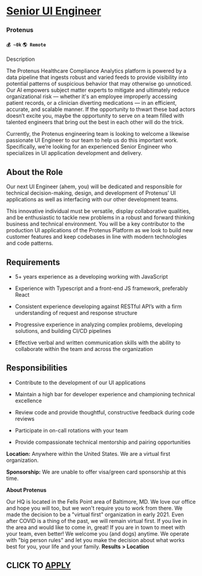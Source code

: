 # [Senior UI Engineer](https://www.remotewlb.com/apply/senior-ui-engineer-81266)  
### Protenus  
#### `💰 ~0k` `🌎 Remote`  

Description

The Protenus Healthcare Compliance Analytics platform is powered by a data pipeline that ingests robust and varied feeds to provide visibility into potential patterns of suspicious behavior that may otherwise go unnoticed. Our AI empowers subject matter experts to mitigate and ultimately reduce organizational risk — whether it's an employee improperly accessing patient records, or a clinician diverting medications — in an efficient, accurate, and scalable manner. If the opportunity to thwart these bad actors doesn’t excite you, maybe the opportunity to serve on a team filled with talented engineers that bring out the best in each other will do the trick.

Currently, the Protenus engineering team is looking to welcome a likewise passionate UI Engineer to our team to help us do this important work. Specifically, we’re looking for an experienced Senior Engineer who specializes in UI application development and delivery.

## About the Role

Our next UI Engineer (ahem, you) will be dedicated and responsible for technical decision-making, design, and development of Protenus’ UI applications as well as interfacing with our other development teams.

This innovative individual must be versatile, display collaborative qualities, and be enthusiastic to tackle new problems in a robust and forward thinking business and technical environment. You will be a key contributor to the production UI applications of the Protenus Platform as we look to build new customer features and keep codebases in line with modern technologies and code patterns.

## Requirements

  * 5+ years experience as a developing working with JavaScript

  * Experience with Typescript and a front-end JS framework, preferably React

  * Consistent experience developing against RESTful API’s with a firm understanding of request and response structure

  * Progressive experience in analyzing complex problems, developing solutions, and building CI/CD pipelines

  * Effective verbal and written communication skills with the ability to collaborate within the team and across the organization

## Responsibilities

  * Contribute to the development of our UI applications

  * Maintain a high bar for developer experience and championing technical excellence

  * Review code and provide thoughtful, constructive feedback during code reviews

  * Participate in on-call rotations with your team

  * Provide compassionate technical mentorship and pairing opportunities

**Location:** Anywhere within the United States. We are a virtual first organization.

**Sponsorship:** We are unable to offer visa/green card sponsorship at this time.

**About Protenus**

Our HQ is located in the Fells Point area of Baltimore, MD. We love our office and hope you will too, but we won't require you to work from there. We made the decision to be a "virtual first" organization in early 2021. Even after COVID is a thing of the past, we will remain virtual first. If you live in the area and would like to come in, great! If you are in town to meet with your team, even better! We welcome you (and dogs) anytime. We operate with "big person rules" and let you make the decision about what works best for you, your life and your family. **Results > Location**

  
## CLICK TO [APPLY](https://www.remotewlb.com/apply/senior-ui-engineer-81266)

